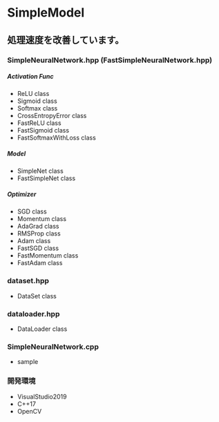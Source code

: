 # SimpleModel

## 処理速度を改善しています。

### SimpleNeuralNetwork.hpp (FastSimpleNeuralNetwork.hpp)
##### Activation Func
  - ReLU              class
  - Sigmoid           class
  - Softmax           class
  - CrossEntropyError class
  - FastReLU          class
  - FastSigmoid       class
  - FastSoftmaxWithLoss class

##### Model
  - SimpleNet         class
  - FastSimpleNet     class

##### Optimizer
  - SGD               class
  - Momentum          class
  - AdaGrad           class
  - RMSProp           class
  - Adam              class
  - FastSGD           class
  - FastMomentum      class
  - FastAdam          class

### dataset.hpp
  - DataSet           class

### dataloader.hpp
  - DataLoader        class

### SimpleNeuralNetwork.cpp
  - sample

### 開発環境
- VisualStudio2019
- C++17
- OpenCV
